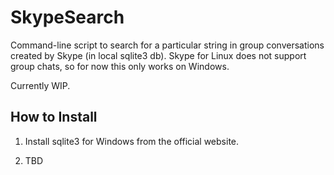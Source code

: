 # SkypeSearch

Command-line script to search for a particular string in group conversations created by Skype (in local sqlite3 db).
Skype for Linux does not support group chats, so for now this only works on Windows.

Currently WIP.

## How to Install

1. Install sqlite3 for Windows from the official website.

2. TBD
